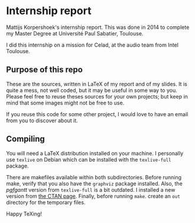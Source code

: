 # Internship report
Mattijs Korpershoek's internship report.
This was done in 2014 to complete my Master Degree at Université Paul Sabatier, Toulouse.

I did this internship on a mission for Celad, at the audio team from Intel
Toulouse.

## Purpose of this repo
These are the sources, written in LaTeX of my report and of my slides. It is
quite a mess, not well coded, but it may be useful in some way to you.  Please
feel free to reuse theses sources for your own projects; but keep in mind that
some images might not be free to use.

If you reuse this code for some other project, I would love to have an email
from you to discover about it.

## Compiling
You will need a LaTeX distribution installed on your machine.
I personally use `texlive` on Debian which can be installed with the `texlive-full` package.

There are makefiles available within both subdirectories.
Before running make, verify that you also have the `graphviz` package installed.
Also, the *pgfgantt* version from `texlive-full` is a bit outdated. I installed a new version from
[the CTAN page](http://www.ctan.org/pkg/pgfgantt).
Finally, before running `make`. create an `out` directory for the temporary files.

Happy TeXing!
